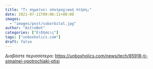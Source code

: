 ```yaml
---
title: "Τι σημαίνει υποτροχιακή πτήση;"
date: 2021-07-11T09:06:11+00:00
images:
  - "images/post/suborbital.jpg"
author: "AstroBot"
categories: ["Ειδήσεις"]
tags: ["unboxholics.com"]
draft: false
---
```




Διαβάστε περισσότερα: https://unboxholics.com/news/tech/85918-ti-simainei-ypotrochiaki-ptisi
